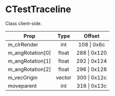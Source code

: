 # CTestTraceline

Class client-side.

|Prop|Type|Offset|
|---|:-:|:-:|
|m_clrRender|int|108 \| 0x6c|
|m_angRotation[0]|float|288 \| 0x120|
|m_angRotation[1]|float|292 \| 0x124|
|m_angRotation[2]|float|296 \| 0x128|
|m_vecOrigin|vector|300 \| 0x12c|
|moveparent|int|316 \| 0x13c|
